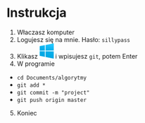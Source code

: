 # Instrukcja
1. Właczasz komputer
2. Logujesz się na mnie. Hasło: `sillypass`
3. Klikasz ![logo](logo.png) i wpisujesz `git`, potem Enter
4. W programie
  - `cd Documents/algorytmy`
  - `git add *`
  - `git commit -m "project"`
  - `git push origin master`
5. Koniec
